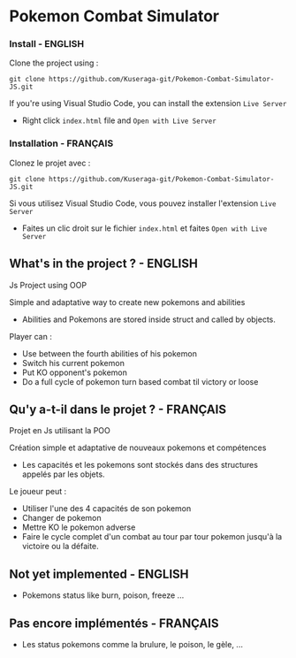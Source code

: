 # Pokemon Combat Simulator

### Install - ENGLISH

Clone the project using :

`git clone https://github.com/Kuseraga-git/Pokemon-Combat-Simulator-JS.git`

If you're using Visual Studio Code, you can install the extension `Live Server`

- Right click `index.html` file and `Open with Live Server`

### Installation - FRANÇAIS

Clonez le projet avec :

`git clone https://github.com/Kuseraga-git/Pokemon-Combat-Simulator-JS.git`

Si vous utilisez Visual Studio Code, vous pouvez installer l'extension `Live Server`

- Faites un clic droit sur le fichier `index.html` et faites `Open with Live Server`

## What's in the project ? - ENGLISH

Js Project using OOP

Simple and adaptative way to create new pokemons and abilities

- Abilities and Pokemons are stored inside struct and called by objects.

Player can :

- Use between the fourth abilities of his pokemon
- Switch his current pokemon
- Put KO opponent's pokemon
- Do a full cycle of pokemon turn based combat til victory or loose

## Qu'y a-t-il dans le projet ? - FRANÇAIS

Projet en Js utilisant la POO

Création simple et adaptative de nouveaux pokemons et compétences

- Les capacités et les pokemons sont stockés dans des structures appelés par les objets.

Le joueur peut :

- Utiliser l'une des 4 capacités de son pokemon
- Changer de pokemon
- Mettre KO le pokemon adverse
- Faire le cycle complet d'un combat au tour par tour pokemon jusqu'à la victoire ou la défaite.

## Not yet implemented - ENGLISH

- Pokemons status like burn, poison, freeze ...

## Pas encore implémentés - FRANÇAIS

- Les status pokemons comme la brulure, le poison, le gèle, ...